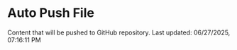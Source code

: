 # Auto Push File

Content that will be pushed to GitHub repository.
Last updated: 06/27/2025, 07:16:11 PM
